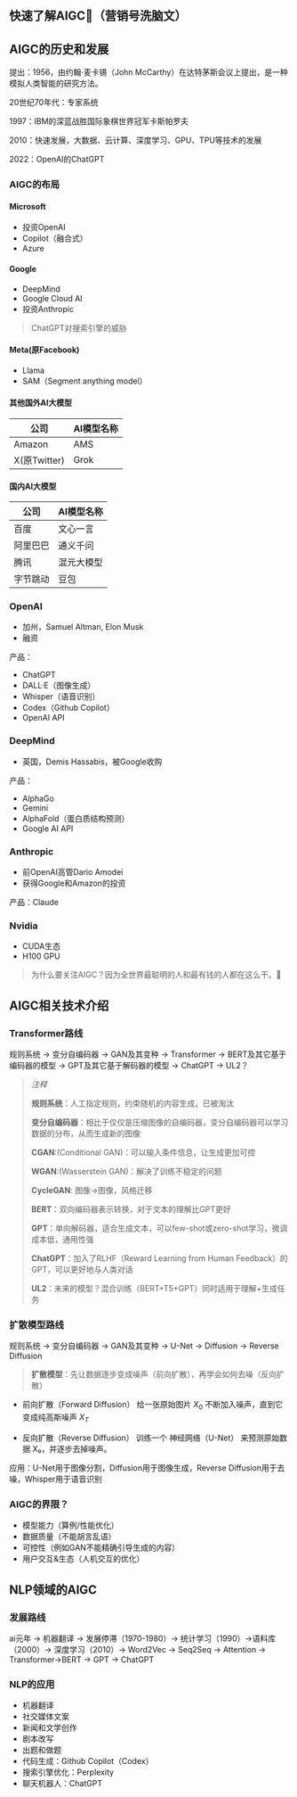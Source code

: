 快速了解AIGC🚀（营销号洗脑文）
---

## AIGC的历史和发展

提出：1956，由约翰·麦卡锡（John McCarthy）在达特茅斯会议上提出，是一种模拟人类智能的研究方法。

20世纪70年代：专家系统

1997：IBM的深蓝战胜国际象棋世界冠军卡斯帕罗夫

2010：快速发展，大数据、云计算、深度学习、GPU、TPU等技术的发展

2022：OpenAI的ChatGPT

### AIGC的布局
#### Microsoft
- 投资OpenAI
- Copilot（融合式）
- Azure

#### Google
- DeepMind
- Google Cloud AI
- 投资Anthropic
> ChatGPT对搜索引擎的威胁

#### Meta(原Facebook)
- Llama
- SAM（Segment anything model）

#### 其他国外AI大模型
| 公司 | AI模型名称 |
|------|------------|
| Amazon | AMS |
| X(原Twitter) | Grok |

#### 国内AI大模型
| 公司 | AI模型名称 |
|------|------------|
| 百度 | 文心一言 |
| 阿里巴巴 | 通义千问 |
| 腾讯 | 混元大模型 |
| 字节跳动 | 豆包 |

### OpenAI
- 加州，Samuel Altman, Elon Musk
- 融资

产品：
- ChatGPT
- DALL·E（图像生成）
- Whisper（语音识别）
- Codex（Github Copilot）
- OpenAI API

### DeepMind
- 英国，Demis Hassabis，被Google收购

产品：
- AlphaGo
- Gemini
- AlphaFold（蛋白质结构预测）
- Google AI API

### Anthropic
- 前OpenAI高管Dario Amodei
- 获得Google和Amazon的投资

产品：Claude

### Nvidia
- CUDA生态
- H100 GPU

> 为什么要关注AIGC？因为全世界最聪明的人和最有钱的人都在这么干。🥺

## AIGC相关技术介绍
### Transformer路线
规则系统 → 变分自编码器 → GAN及其变种 → Transformer → BERT及其它基于编码器的模型 → GPT及其它基于解码器的模型 → ChatGPT → UL2？

> *注释*
>
> **规则系统**：人工指定规则，约束随机的内容生成，已被淘汰
>
> **变分自编码器**：相比于仅仅是压缩图像的自编码器，变分自编码器可以学习数据的分布，从而生成新的图像
>
> **CGAN**:(Conditional GAN)：可以输入条件信息，让生成更加可控
>
> **WGAN**:(Wasserstein GAN)：解决了训练不稳定的问题
>
> **CycleGAN**: 图像→图像，风格迁移
>
> **BERT**：双向编码器表示转换，对于文本的理解比GPT更好
>
> **GPT**：单向解码器，适合生成文本，可以few-shot或zero-shot学习，微调成本低，通用性强
>
> **ChatGPT**：加入了RLHF（Reward Learning from Human Feedback）的GPT，可以更好地与人类对话
> 
> **UL2**：未来的模型？混合训练（BERT+T5+GPT）同时适用于理解+生成任务

### 扩散模型路线
规则系统 → 变分自编码器 → GAN及其变种 → U-Net → Diffusion → Reverse Diffusion

> **扩散模型**：先让数据逐步变成噪声（前向扩散），再学会如何去噪（反向扩散）

- 前向扩散（Forward Diffusion）
给一张原始图片 $X_0$ 不断加入噪声，直到它变成纯高斯噪声 $X_T$

- 反向扩散（Reverse Diffusion）
训练一个 神经网络（U-Net） 来预测原始数据 X₀，并逐步去掉噪声。

应用：U-Net用于图像分割，Diffusion用于图像生成，Reverse Diffusion用于去噪，Whisper用于语音识别

### AIGC的界限？
- 模型能力（算例/性能优化）
- 数据质量（不能胡言乱语）
- 可控性（例如GAN不能精确引导生成的内容）
- 用户交互&生态（人机交互的优化）

## NLP领域的AIGC

### 发展路线
ai元年 → 机器翻译 → 发展停滞（1970-1980）→ 统计学习（1990）→语料库（2000）→ 深度学习（2010）→ Word2Vec → Seq2Seq → Attention → Transformer→BERT → GPT → ChatGPT

### NLP的应用
- 机器翻译
- 社交媒体文案
- 新闻和文学创作
- 剧本改写
- 出题和做题
- 代码生成：Github Copilot（Codex）
- 搜索引擎优化：Perplexity
- 聊天机器人：ChatGPT